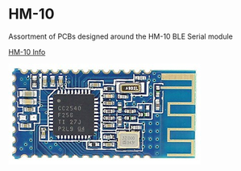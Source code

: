 HM-10
=====
Assortment of PCBs designed around the HM-10 BLE Serial module

[HM-10 Info](http://ladvien.github.io/robots/HM10/)

![alt tag](https://raw.githubusercontent.com/Ladvien/ladvien.github.io/master/images/HM-10-2.jpg)



